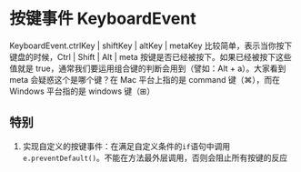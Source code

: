 

# 按键事件 KeyboardEvent

KeyboardEvent.ctrlKey | shiftKey | altKey | metaKey 比较简单，表示当你按下键盘的时候，Ctrl | Shift | Alt | meta 按键是否已经被按下。如果已经被按下这些值就是 true，通常我们要运用组合键的判断会用到（譬如：Alt + a）。大家看到 meta 会疑惑这个是哪个键？在 Mac 平台上指的是 command 键（⌘），而在 Windows 平台指的是 windows 键（⊞）

## 特别
1. 实现自定义的按键事件：在满足自定义条件的`if`语句中调用`e.preventDefault()`。不能在方法最外层调用，否则会阻止所有按键的反应
<!-- 1. 阻止默认的按键事件：例如复制粘贴，在`keyDown`事件中 -->